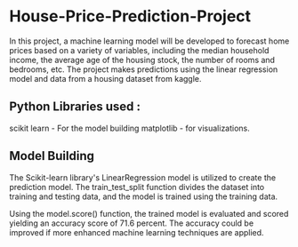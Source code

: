 # House-Price-Prediction-Project
In this project, a machine learning model will be developed to forecast home prices based on a variety of variables, including the median household income, the average age of the housing stock, the number of rooms and bedrooms, etc. The project makes predictions using the linear regression model and data from a housing dataset from kaggle.

## Python Libraries used :
scikit learn - For the model building
matplotlib - for visualizations.

## Model Building
The Scikit-learn library's LinearRegression model is utilized to create the prediction model. The train_test_split function divides the dataset into training and testing data, and the model is trained using the training data.

Using the model.score() function, the trained model is evaluated and scored yielding an accuracy score of 71.6 percent. The accuracy could be improved if more enhanced machine learning techniques are applied.
